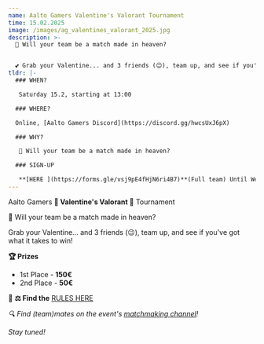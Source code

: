 ```yaml
---
name: Aalto Gamers Valentine's Valorant Tournament
time: 15.02.2025
image: /images/ag_valentines_valorant_2025.jpg
description: >-
  👼 Will your team be a match made in heaven?


  💕 Grab your Valentine... and 3 friends (😉), team up, and see if you've got what it takes to win!
tldr: |-
  ### WHEN?

   Saturday 15.2, starting at 13:00

  ### WHERE?

  Online, [Aalto Gamers Discord](https://discord.gg/hwcsUxJ6pX)

  ### WHY?

   👼 Will your team be a match made in heaven?

  ### SIGN-UP

   **[HERE ](https://forms.gle/vsj9pE4fHjN6ri4B7)**(Full team) Until Wed 12.2
---
```

Aalto Gamers
**💝 Valentine's Valorant 💝**
Tournament

👼 Will your team be a match made in heaven?

Grab your Valentine... and 3 friends (😉), team up, and see if you've got what it takes to win!

**🏆 Prizes**
- 1st Place - **150€**
- 2nd Place - **50€**


**📅** 
**⚖️ Find the** [RULES HERE](https://docs.google.com/document/d/1Q2MDzny9B5SuxQd4m78XdV8Fi69tRhspbd1_pf_THPs/edit?usp=sharing)

*🔍 Find (team)mates on the event's [matchmaking channel](*https://discord.com/channels/273889488520871946/1334210362836258867*)!*

*Stay tuned!*